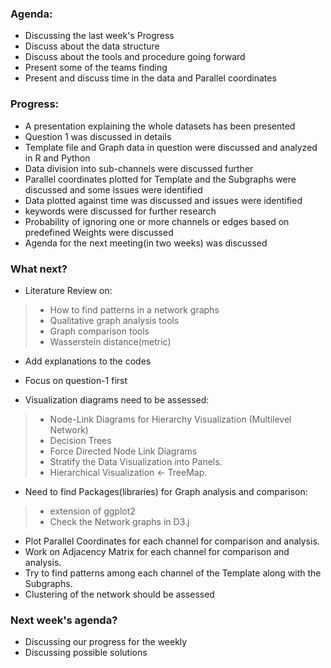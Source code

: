 ### Agenda:

* Discussing the last week's Progress
* Discuss about the data structure
* Discuss about the tools and procedure going forward
* Present some of the teams finding
* Present and discuss time in the data and Parallel coordinates

### Progress:

* A presentation explaining the whole datasets has been presented
* Question 1 was discussed in details
* Template file and Graph data in question were discussed and analyzed in R and Python
* Data division into sub-channels were discussed further
* Parallel coordinates plotted for Template and the Subgraphs were discussed and some issues were identified
* Data plotted against time was discussed and issues were identified
* keywords were discussed for further research
* Probability of ignoring one or more channels or edges based on predefined Weights were discussed
* Agenda for the next meeting(in two weeks) was discussed


### What next?

* Literature Review on:
>* How to find patterns in a network graphs
>* Qualitative graph analysis tools
>* Graph comparison tools
>* Wasserstein distance(metric)
* Add explanations to the codes
* Focus on question-1 first

* Visualization diagrams need to be assessed:
>* Node-Link Diagrams for Hierarchy Visualization (Multilevel Network)
>* Decision Trees
>* Force Directed Node Link Diagrams
>* Stratify the Data Visualization into Panels.
>* Hierarchical Visualization <- TreeMap.
* Need to find Packages(libraries) for Graph analysis and comparison:
>* extension of ggplot2
>* Check the Network graphs in D3.j
* Plot Parallel Coordinates for each channel for comparison and analysis.
* Work on Adjacency Matrix for each channel for comparison and analysis.
* Try to find patterns among each channel of the Template along with the Subgraphs.
* Clustering of the network should be assessed

### Next week's agenda?

* Discussing our progress for the weekly
* Discussing possible solutions

